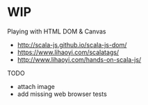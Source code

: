 # WIP
Playing with HTML DOM &amp; Canvas


- http://scala-js.github.io/scala-js-dom/
- https://www.lihaoyi.com/scalatags/
- http://www.lihaoyi.com/hands-on-scala-js/

TODO
- attach image
- add missing web browser tests
